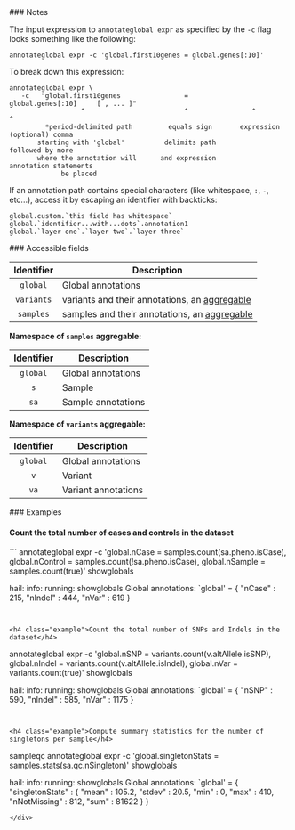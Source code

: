 <div class="cmdhead"></div>

<div class="description"></div>

<div class="synopsis"></div>

<div class="options"></div>

<div class="cmdsubsection">
### Notes

The input expression to `annotateglobal expr` as specified by the `-c` flag looks something like the following:
```
annotateglobal expr -c 'global.first10genes = global.genes[:10]' 
```

To break down this expression:
```
annotateglobal expr \
   -c   "global.first10genes                =         global.genes[:10]     [ , ... ]"
                  ^                         ^                ^                  ^
         *period-delimited path         equals sign       expression      (optional) comma 
       starting with 'global'          delimits path                      followed by more 
       where the annotation will      and expression                    annotation statements
             be placed
```

If an annotation path contains special characters (like whitespace, `:`, `-`, etc...), access it by escaping an identifier with backticks: 
```
global.custom.`this field has whitespace`
global.`identifier...with...dots`.annotation1
global.`layer one`.`layer two`.`layer three`
```

</div>

<div class="cmdsubsection">
### Accessible fields

Identifier | Description
:-: | ---
`global` | Global annotations
`variants` | variants and their annotations, an [aggregable](#aggregables)
`samples` | samples and their annotations, an [aggregable](#aggregables)

**Namespace of `samples` aggregable:**

Identifier | Description
:-: | ---
`global` | Global annotations
`s` | Sample
`sa` | Sample annotations

**Namespace of `variants` aggregable:**

Identifier | Description
:-: | ---
`global` | Global annotations
`v` | Variant
`va` | Variant annotations

</div>

<div class="cmdsubsection">
### Examples

<h4 class="example">Count the total number of cases and controls in the dataset</h4>
```
annotateglobal expr -c 'global.nCase = samples.count(sa.pheno.isCase), 
                        global.nControl = samples.count(!sa.pheno.isCase),
                        global.nSample = samples.count(true)'
showglobals

hail: info: running: showglobals
Global annotations: `global' = {
  "nCase" : 215,
  "nIndel" : 444,
  "nVar" : 619
}
```


<h4 class="example">Count the total number of SNPs and Indels in the dataset</h4>
```
annotateglobal expr -c 'global.nSNP = variants.count(v.altAllele.isSNP), 
                        global.nIndel = variants.count(v.altAllele.isIndel),
                        global.nVar = variants.count(true)'
showglobals

hail: info: running: showglobals
Global annotations: `global' = {
  "nSNP" : 590,
  "nIndel" : 585,
  "nVar" : 1175
}
```


<h4 class="example">Compute summary statistics for the number of singletons per sample</h4>
```
sampleqc
annotateglobal expr -c 'global.singletonStats = samples.stats(sa.qc.nSingleton)'
showglobals

hail: info: running: showglobals
Global annotations: `global' = {
  "singletonStats" : {
    "mean" : 105.2,
    "stdev" : 20.5,
    "min" : 0,
    "max" : 410,
    "nNotMissing" : 812,
    "sum" : 81622
  }
}
```
</div>
